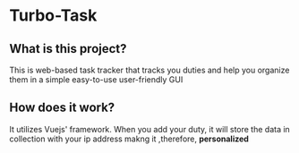 # Turbo-Task
## What is this project?
This is web-based task tracker that tracks you duties and help you organize them in a simple easy-to-use user-friendly GUI
## How does it work?
It utilizes Vuejs' framework. When you add your duty, it will store the data in collection with your ip address makng it ,therefore, **personalized**
